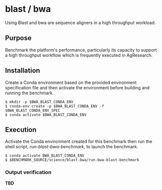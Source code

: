 # blast / bwa

Using Blast and bwa are sequence aligners in a high throughput workload.

## Purpose
Benchmark the platform's performance, particularly its capacity to support a high throughput workflow which is frequently executed in AgResearch.

## Installation

Create a Conda environment based on the provided environment specification file and then activate the environment before building and running the benchmark.

```
$ mkdir -p $BWA_BLAST_CONDA_ENV
$ conda-env create -p $BWA_BLAST_CONDA_ENV -f $BWA_BLAST_CONDA_ENV_SPEC
$ conda activate $BWA_BLAST_CONDA_ENV
```

## Execution

Activate the Conda environment created for this benchmark then run the shell script, *run-blast-bwa-benchmark*, to launch the benchmark.

```
$ conda activate BWA_BLAST_CONDA_ENV
$ $BENCHMARK_SOURCE/science/blast-bwa/run-bwa-blast-benchmark
```

### Output verification

**TBD**

 
